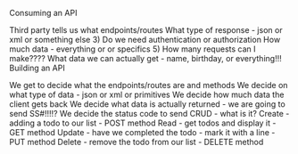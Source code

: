 Consuming an API

Third party tells us what endpoints/routes
What type of response - json or xml or something else 3) Do we need authentication or authorization
How much data - everything or or specifics 5) How many requests can I make????
What data we can actually get - name, birthday, or everything!!!
Building an API

We get to decide what the endpoints/routes are and methods
We decide on what type of data - json or xml or primitives
We decide how much data the client gets back
We decide what data is actually returned - we are going to send SS#!!!!?
We decide the status code to send
CRUD - what is it? Create - adding a todo to our list - POST method Read - get todos and display it - GET method Update - have we completed the todo - mark it with a line - PUT method Delete - remove the todo from our list - DELETE method